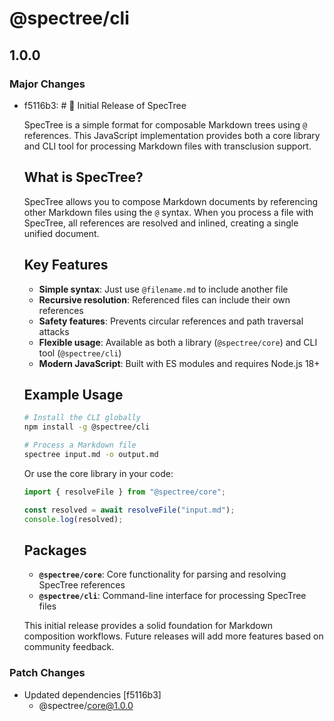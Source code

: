 # @spectree/cli

## 1.0.0

### Major Changes

- f5116b3: # 🎉 Initial Release of SpecTree

  SpecTree is a simple format for composable Markdown trees using `@` references. This JavaScript implementation provides both a core library and CLI tool for processing Markdown files with transclusion support.

  ## What is SpecTree?

  SpecTree allows you to compose Markdown documents by referencing other Markdown files using the `@` syntax. When you process a file with SpecTree, all references are resolved and inlined, creating a single unified document.

  ## Key Features
  - **Simple syntax**: Just use `@filename.md` to include another file
  - **Recursive resolution**: Referenced files can include their own references
  - **Safety features**: Prevents circular references and path traversal attacks
  - **Flexible usage**: Available as both a library (`@spectree/core`) and CLI tool (`@spectree/cli`)
  - **Modern JavaScript**: Built with ES modules and requires Node.js 18+

  ## Example Usage

  ```sh
  # Install the CLI globally
  npm install -g @spectree/cli

  # Process a Markdown file
  spectree input.md -o output.md
  ```

  Or use the core library in your code:

  ```js
  import { resolveFile } from "@spectree/core";

  const resolved = await resolveFile("input.md");
  console.log(resolved);
  ```

  ## Packages
  - **`@spectree/core`**: Core functionality for parsing and resolving SpecTree references
  - **`@spectree/cli`**: Command-line interface for processing SpecTree files

  This initial release provides a solid foundation for Markdown composition workflows. Future releases will add more features based on community feedback.

### Patch Changes

- Updated dependencies [f5116b3]
  - @spectree/core@1.0.0
